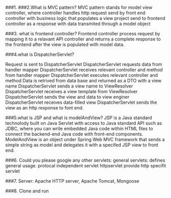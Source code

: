 ###1. 
###2.What is MVC pattern?
MVC pattern stands for model view controller, where controller handles http request send by front end controller with business logic that populates a view project send to frontend controller as a response with data transmited through a model object 

###3. what is frontend controller?
Frontend controller process request by mapping it to a relavant API controller and returns a complete response to the frontend after the view is populated with model data.

###4.what is DispatcherServlet? 

Request is sent to DispatcherServlet
DispatcherServlet requests data from handler mapper
DispatcherServlet receives relevant controller and method from handler mapper
DispatcherServlet executes relevant controller and method
Data is retrived from data base and returned as a DTO with a view name
DispatcherServlet sends a view name to ViewResolver
DispatcherServlet receives a view template from ViewResolver
DispatcherServlet sends the view and data to view enginer
DispatcherServlet receives data-filled view
DispatcherServlet sends the view as an http response to font end.

###5.what is JSP and what is modelAndView?
JSP is a Java standard technolody built on Java Servlet with access to Java standard API such as JDBC, where you can write embedded Java code within HTML files to connect the backend-end Java code with front-end components. ModelAndView is an object under Spring Web MVC framework that sends a simple string as model and delegates it with a specifed JSP view to front end. 

###6. Could you please google any other servlets:
general servlets: defines general usage.
protocal independent servlet
httpservlet provide http specifit servlet 

###7. Server:
Apache HTTP server, Apache Tomcat, Mongoose

###8. Clone and run
